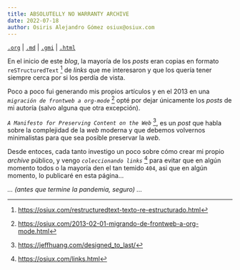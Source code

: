```yaml
---
title: ABSOLUTELLY NO WARRANTY ARCHIVE
date: 2022-07-18
author: Osiris Alejandro Gómez osiux@osiux.com
---
```


[`.org`](https://gitlab.com/osiux/osiux.gitlab.io/-/raw/master/archive.org) |
[`.md`](https://gitlab.com/osiux/osiux.gitlab.io/-/raw/master/archive.md) |
[`.gmi`](gemini://gmi.osiux.com/archive.gmi) |
[`.html`](https://osiux.gitlab.io/archive.html)

En el inicio de este *blog*, la mayoría de los *posts* eran copias en
formato `reSTructuredText` [^1] de *links* que me interesaron y que los
quería tener siempre cerca por si los perdía de vista.

Poco a poco fui generando mis propios artículos y en el 2013 en una
*`migración de frontweb a org-mode`* [^2] opté por dejar únicamente los
*posts* de mi autoría (salvo alguna que otra excepción).

*`A Manifesto for Preserving Content on the Web`* [^3], es un *post* que
habla sobre la complejidad de la *web* moderna y que debemos volvernos
minimalistas para que sea posible preservar la *web*.

Desde entoces, cada tanto investigo un poco sobre cómo crear mi propio
*archive* público, y vengo *`coleccionando links`* [^4] para evitar que
en algún momento todos o la mayoría den el tan temido `404`, asi que en
algún momento, lo publicaré en esta página...

*... (antes que termine la pandemia, seguro) ...*

[^1]: <https://osiux.com/restructuredtext-texto-re-estructurado.html>

[^2]: <https://osiux.com/2013-02-01-migrando-de-frontweb-a-org-mode.html>

[^3]: <https://jeffhuang.com/designed_to_last/>

[^4]: <https://osiux.com/links.html>
